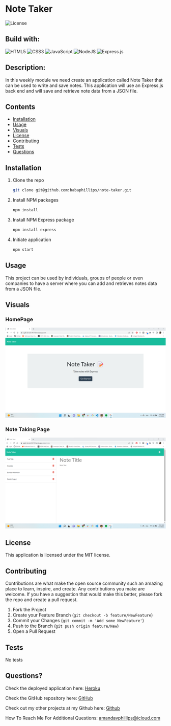 # Note Taker

![License](https://img.shields.io/badge/License-MIT-lightblue.svg)

## Build with:

![HTML5](https://img.shields.io/badge/html5-%23E34F26.svg?style=for-the-badge&logo=html5&logoColor=white)
![CSS3](https://img.shields.io/badge/css3-%231572B6.svg?style=for-the-badge&logo=css3&logoColor=white)
![JavaScript](https://img.shields.io/badge/javascript-%23323330.svg?style=for-the-badge&logo=javascript&logoColor=%23F7DF1E)
![NodeJS](https://img.shields.io/badge/node.js-6DA55F?style=for-the-badge&logo=node.js&logoColor=white)
![Express.js](https://img.shields.io/badge/express.js-%23404d59.svg?style=for-the-badge&logo=express&logoColor=%2361DAFB)

## Description:

In this weekly module we need create an application called Note Taker that can be used to write and save notes. This application will use an Express.js back end and will save and retrieve note data from a JSON file.

## Contents

- [Installation](#installation)
- [Usage](#usage)
- [Visuals](#visuals)
- [License](#license)
- [Contributing](#contributing)
- [Tests](#tests)
- [Questions](#questions)

## Installation

1. Clone the repo
   ```sh
   git clone git@github.com:babaphillips/note-taker.git
   ```
2. Install NPM packages
   ```sh
   npm install
   ```
3. Install NPM Express package
   ```sh
   npm install express
   ```
4. Initiate application
   ```sh
   npm start
   ```

## Usage

This project can be used by individuals, groups of people or even companies to have a server where you can add and retrieves notes data from a JSON file.

## Visuals

### HomePage

![gif](./public/assets/images/indexpage.png)

### Note Taking Page

![gif](./public/assets/images/notepage.png)

## License

This application is licensed under the MIT license.

## Contributing

Contributions are what make the open source community such an amazing place to learn, inspire, and create. Any contributions you make are welcome. If you have a suggestion that would make this better, please fork the repo and create a pull request.

1. Fork the Project
2. Create your Feature Branch (`git checkout -b feature/NewFeature`)
3. Commit your Changes (`git commit -m 'Add some NewFeature'`)
4. Push to the Branch (`git push origin feature/New`)
5. Open a Pull Request

## Tests

No tests

## Questions?

Check the deployed application here: [Heroku](https://agile-brook-94174.herokuapp.com/)

Check the GitHub repository here: [GitHub](https://github.com/babaphillips/note-taker/)

Check out my other projects at my Github here: [Github](https://github.com/babaphillips)

How To Reach Me For Additional Questions: amandavphillips@icloud.com
